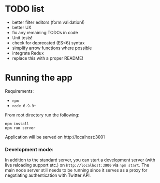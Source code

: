 # TODO list

- better filter editors (form validation!)
- better UX
- fix any remaining TODOs in code
- Unit tests!
- check for deprecated (ES<6) syntax
- simplify arrow functions where possible
- integrate Redux
- replace this with a proper README!

# Running the app

Requirements:
- `npm`
- `node 6.9.0+`

From root directory run the following:
```
npm install
npm run server
```

Application will be served on http://localhost:3001

### Development mode:
In addition to the standard server, you can start a development server (with live reloading support etc.) on `http://localhost:3000` via `npm start`.
The main node server still needs to be running since it serves as a proxy for negotiating authentication with Twitter API.